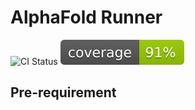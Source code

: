 # AlphaFold Runner
![CI Status](https://github.com/yuka1981/alphafold_runner/actions/workflows/run_test.yml/badge.svg)
![Coverage](https://raw.githubusercontent.com/yuka1981/alphafold_runner/master/coverage.svg)

## Pre-requirement
